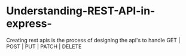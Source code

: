 # Understanding-REST-API-in-express-
Creating rest apis is the process of designing the api's to handle GET | POST | PUT | PATCH | DELETE 
